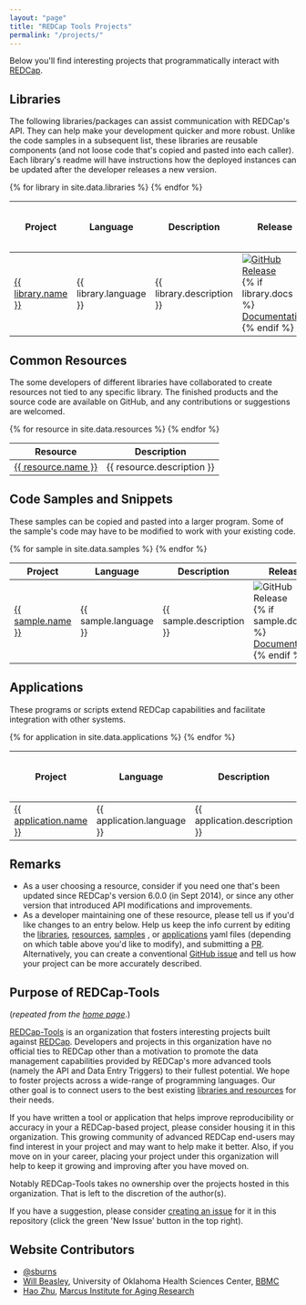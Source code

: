 ```yaml
---
layout: "page"
title: "REDCap Tools Projects"
permalink: "/projects/"
---
```


Below you'll find interesting projects that programmatically interact with [REDCap](http://www.project-redcap.org/).

Libraries
---------------------

The following libraries/packages can assist communication with REDCap's API.  They can help make your development quicker and more robust.  Unlike the code samples in a subsequent list, these libraries are reusable components (and not loose code that's copied and pasted into each caller).  Each library's readme will have instructions how the deployed instances can be updated after the developer releases a new version.

<table class="table table-striped">
  <thead>
    <tr>
      <th>Project</th>
      <th>Language</th>
      <th>Description</th>
      <th>Release</th>
      <th>GitHub Activity<br>Last 12 months</th>
    </tr>
  </thead>
  <tbody>
  {% for library in site.data.libraries %}
    <tr>
      <td><a href="{{ library.repo }}">{{ library.name }}</a></td>
      <td>{{ library.language }}</td>
      <td>{{ library.description }}</td>
      <td><a href="{{ library.repo }}/releases"><img src="{{ library.repo_release }}" alt="GitHub Release"></a> {% if library.docs %} <br /> <a href="{{ library.docs }}">Documentation</a> {% endif %}</td>
      <td><a href="{{ library.repo }}/graphs/contributors"><img src="{{ library.repo_activity }}" alt="GitHub Activity"></a></td>
    </tr>
  {% endfor %}
  </tbody>
</table>

Common Resources
---------------------

The some developers of different libraries have collaborated to create resources not tied to any specific library.  The finished products and the source code are available on GitHub, and any contributions or suggestions are welcomed.

<table class="table table-striped">
  <thead>
    <tr>
      <th>Resource</th>
      <th>Description</th>
    </tr>
  </thead>
  <tbody>
  {% for resource in site.data.resources %}
    <tr>
      <td><a href="{{ resource.link }}">{{ resource.name }}</a></td>
      <td>{{ resource.description }}</td>
    </tr>
  {% endfor %}
  </tbody>
</table>

Code Samples and Snippets
---------------------

These samples can be copied and pasted into a larger program.  Some of the sample's code may have to be modified to work with your existing code.

<table class="table table-striped">
  <thead>
    <tr>
      <th>Project</th>
      <th>Language</th>
      <th>Description</th>
      <th>Release</th>
    </tr>
  </thead>
  <tbody>
  {% for sample in site.data.samples %}
    <tr>
      <td><a href="{{ sample.repo }}">{{ sample.name }}</a></td>
      <td>{{ sample.language }}</td>
      <td>{{ sample.description }}</td>
      <td><img src="{{ sample.repo_release }}" alt="GitHub Release"> {% if sample.docs %} <br /> <a href="{{ sample.docs }}">Documentation</a> {% endif %}</td>
    </tr>
  {% endfor %}
  </tbody>
</table>

Applications
---------------------

These programs or scripts extend REDCap capabilities and facilitate integration with other systems.

<table class="table table-striped">
  <thead>
    <tr>
      <th>Project</th>
      <th>Language</th>
      <th>Description</th>
      <th>Release</th>
      <th>GitHub Activity<br>Last 12 months</th>
    </tr>
  </thead>
  <tbody>
  {% for application in site.data.applications %}
    <tr>
      <td><a href="{{ application.repo }}">{{ application.name }}</a></td>
      <td>{{ application.language }}</td>
      <td>{{ application.description }}</td>
      <td><a href="{{ application.repo }}/releases"><img src="{{ application.repo_release }}" alt="GitHub Release"></a></td>
      <td><a href="{{ application.repo }}/graphs/contributors"><img src="{{ application.repo_activity }}" alt="GitHub Activity"></a></td>
    </tr>
  {% endfor %}
  </tbody>
</table>

Remarks
---------------------

* As a user choosing a resource, consider if you need one that's been updated since REDCap's version 6.0.0 (in Sept 2014), or since any other version that introduced API modifications and improvements.
* As a developer maintaining one of these resource, please tell us if you'd like changes to an entry below.  Help us keep the info current by editing the [libraries](https://github.com/redcap-tools/redcap-tools.github.io/blob/master/_data/libraries.yml), [resources](https://github.com/redcap-tools/redcap-tools.github.io/blob/master/_data/resources.yml), [samples](https://github.com/redcap-tools/redcap-tools.github.io/blob/master/_data/samples.yml) , or [applications](https://github.com/redcap-tools/redcap-tools.github.io/blob/master/_data/applications.yml) yaml files (depending on which table above you'd like to modify), and submitting a [PR](https://github.com/redcap-tools/redcap-tools.github.io/pulls).  Alternatively, you can create a conventional [GitHub issue](https://github.com/redcap-tools/redcap-tools.github.io/issues) and tell us how your project can be more accurately described.

Purpose of REDCap-Tools
---------------------

(*repeated from the [home page](http://redcap-tools.github.io/)*.)

[REDCap-Tools](https://github.com/redcap-tools) is an organization that fosters interesting projects built against [REDCap](http://project-redcap.org). Developers and projects in this organization have no official ties to REDCap other than a motivation to promote the data management capabilities provided by REDCap's more advanced tools (namely the API and Data Entry Triggers) to their fullest potential. We hope to foster projects across a wide-range of programming languages.  Our other goal is to connect users to the best existing [libraries and resources](http://redcap-tools.github.io/projects/) for their needs.

If you have written a tool or application that helps improve reproducibility or accuracy in your a REDCap-based project, please consider housing it in this organization. This growing community of advanced REDCap end-users may find interest in your project and may want to help make it better. Also, if you move on in your career, placing your project under this organization will help to keep it growing and improving after you have moved on.

Notably REDCap-Tools takes no ownership over the projects hosted in this organization. That is left to the discretion of the author(s).

If you have a suggestion, please consider [creating an issue](https://github.com/redcap-tools/redcap-tools.github.io/issues?q=is%3Aissue) for it in this repository (click the green 'New Issue' button in the top right).

Website Contributors
---------------------

* [@sburns](https://github.com/sburns)
* [Will Beasley](https://github.com/wibeasley), University of Oklahoma Health Sciences Center, [BBMC](http://www.ouhsc.edu/bbmc/#about)
* [Hao Zhu](https://github.com/haozhu233), [Marcus Institute for Aging Research](https://www.marcusinstituteforaging.org/)

